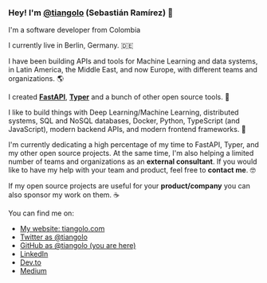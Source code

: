 ### Hey! I'm [@tiangolo](https://twitter.com/tiangolo) (Sebastián Ramírez) 👋

I'm a software developer from Colombia

I currently live in Berlin, Germany. 🇩🇪

I have been building APIs and tools for Machine Learning and data systems, in Latin America, the Middle East, and now Europe, with different teams and organizations. 🌎

I created [**FastAPI**](https://fastapi.tiangolo.com/), [**Typer**](https://typer.tiangolo.com/) and a bunch of other open source tools. 🚀

I like to build things with Deep Learning/Machine Learning, distributed systems, SQL and NoSQL databases, Docker, Python, TypeScript (and JavaScript), modern backend APIs, and modern frontend frameworks. 🤖

I'm currently dedicating a high percentage of my time to FastAPI, Typer, and my other open source projects. At the same time, I'm also helping a limited number of teams and organizations as an **external consultant**. If you would like to have my help with your team and product, feel free to **contact me**. 🤓

If my open source projects are useful for your **product/company** you can also sponsor my work on them. ☕

You can find me on:

* [My website: tiangolo.com](https://tiangolo.com/)
* [Twitter as @tiangolo](https://twitter.com/tiangolo)
* [GitHub as @tiangolo (you are here)](https://github.com/tiangolo)
* [LinkedIn](https://linkedin.com/in/tiangolo)
* [Dev.to](https://dev.to/tiangolo)
* [Medium](https://tiangolo.medium.com/)

